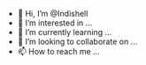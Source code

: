 - 👋 Hi, I’m @Indishell
- 👀 I’m interested in ...
- 🌱 I’m currently learning ...
- 💞️ I’m looking to collaborate on ...
- 📫 How to reach me ...

<!---
Indishell/Indishell is a ✨ special ✨ repository because its `README.md` (this file) appears on your GitHub profile.
You can click the Preview link to take a look at your changes.
--->
